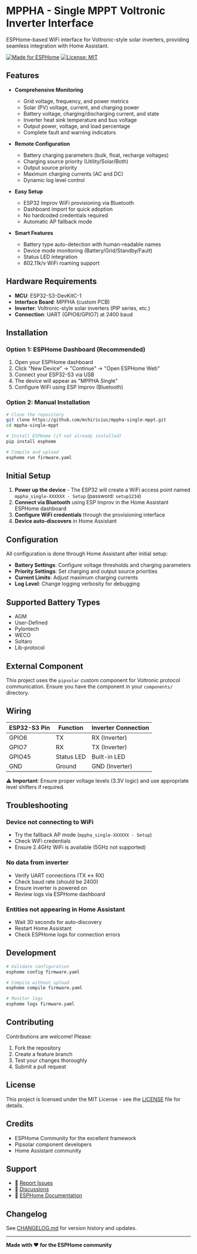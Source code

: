 # MPPHA - Single MPPT Voltronic Inverter Interface

ESPHome-based WiFi interface for Voltronic-style solar inverters, providing seamless integration with Home Assistant.

[![Made for ESPHome](https://img.shields.io/badge/Made%20for-ESPHome-black?logo=esphome)](https://esphome.io)
[![License: MIT](https://img.shields.io/badge/License-MIT-yellow.svg)](https://opensource.org/licenses/MIT)

## Features

- **Comprehensive Monitoring**
  - Grid voltage, frequency, and power metrics
  - Solar (PV) voltage, current, and charging power
  - Battery voltage, charging/discharging current, and state
  - Inverter heat sink temperature and bus voltage
  - Output power, voltage, and load percentage
  - Complete fault and warning indicators

- **Remote Configuration**
  - Battery charging parameters (bulk, float, recharge voltages)
  - Charging source priority (Utility/Solar/Both)
  - Output source priority
  - Maximum charging currents (AC and DC)
  - Dynamic log level control

- **Easy Setup**
  - ESP32 Improv WiFi provisioning via Bluetooth
  - Dashboard import for quick adoption
  - No hardcoded credentials required
  - Automatic AP fallback mode

- **Smart Features**
  - Battery type auto-detection with human-readable names
  - Device mode monitoring (Battery/Grid/Standby/Fault)
  - Status LED integration
  - 802.11k/v WiFi roaming support

## Hardware Requirements

- **MCU**: ESP32-S3-DevKitC-1
- **Interface Board**: MPPHA (custom PCB)
- **Inverter**: Voltronic-style solar inverters (PIP series, etc.)
- **Connection**: UART (GPIO6/GPIO7) at 2400 baud

## Installation

### Option 1: ESPHome Dashboard (Recommended)

1. Open your ESPHome dashboard
2. Click "New Device" → "Continue" → "Open ESPHome Web"
3. Connect your ESP32-S3 via USB
4. The device will appear as "MPPHA Single"
5. Configure WiFi using ESP Improv (Bluetooth)

### Option 2: Manual Installation

```bash
# Clone the repository
git clone https://github.com/mchiriciuc/mppha-single-mppt.git
cd mppha-single-mppt

# Install ESPHome (if not already installed)
pip install esphome

# Compile and upload
esphome run firmware.yaml
```

## Initial Setup

1. **Power up the device** - The ESP32 will create a WiFi access point named `mppha_single-XXXXXX - Setup` (password: `setup1234`)
2. **Connect via Bluetooth** using ESP Improv in the Home Assistant ESPHome dashboard
3. **Configure WiFi credentials** through the provisioning interface
4. **Device auto-discovers** in Home Assistant

## Configuration

All configuration is done through Home Assistant after initial setup:

- **Battery Settings**: Configure voltage thresholds and charging parameters
- **Priority Settings**: Set charging and output source priorities
- **Current Limits**: Adjust maximum charging currents
- **Log Level**: Change logging verbosity for debugging

## Supported Battery Types

- AGM
- User-Defined
- Pylontech
- WECO
- Soltaro
- Lib-protocol

## External Component

This project uses the `pipsolar` custom component for Voltronic protocol communication. Ensure you have the component in your `components/` directory.

## Wiring

| ESP32-S3 Pin | Function | Inverter Connection |
|--------------|----------|---------------------|
| GPIO6        | TX       | RX (Inverter)       |
| GPIO7        | RX       | TX (Inverter)       |
| GPIO45       | Status LED | Built-in LED      |
| GND          | Ground   | GND (Inverter)      |

⚠️ **Important**: Ensure proper voltage levels (3.3V logic) and use appropriate level shifters if required.

## Troubleshooting

### Device not connecting to WiFi
- Try the fallback AP mode (`mppha_single-XXXXXX - Setup`)
- Check WiFi credentials
- Ensure 2.4GHz WiFi is available (5GHz not supported)

### No data from inverter
- Verify UART connections (TX ↔ RX)
- Check baud rate (should be 2400)
- Ensure inverter is powered on
- Review logs via ESPHome dashboard

### Entities not appearing in Home Assistant
- Wait 30 seconds for auto-discovery
- Restart Home Assistant
- Check ESPHome logs for connection errors

## Development

```bash
# Validate configuration
esphome config firmware.yaml

# Compile without upload
esphome compile firmware.yaml

# Monitor logs
esphome logs firmware.yaml
```

## Contributing

Contributions are welcome! Please:
1. Fork the repository
2. Create a feature branch
3. Test your changes thoroughly
4. Submit a pull request

## License

This project is licensed under the MIT License - see the [LICENSE](LICENSE) file for details.

## Credits

- ESPHome Community for the excellent framework
- Pipsolar component developers
- Home Assistant community

## Support

- 🐛 [Report Issues](https://github.com/mchiriciuc/mppha-single-mppt/issues)
- 💬 [Discussions](https://github.com/mchiriciuc/mppha-single-mppt/discussions)
- 📖 [ESPHome Documentation](https://esphome.io)

## Changelog

See [CHANGELOG.md](CHANGELOG.md) for version history and updates.

---

**Made with ❤️ for the ESPHome community**
